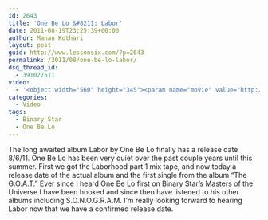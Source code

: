 ```yaml
---
id: 2643
title: 'One Be Lo &#8211; Labor'
date: 2011-08-19T23:25:39+00:00
author: Manan Kothari
layout: post
guid: http://www.lessonsix.com/?p=2643
permalink: /2011/08/one-be-lo-labor/
dsq_thread_id:
  - 391027511
video:
  - '<object width="560" height="345"><param name="movie" value="http://www.youtube.com/v/o3_JfmBejjw?version=3&amp;hl=en_US&amp;rel=0"></param><param name="allowFullScreen" value="true"></param><param name="allowscriptaccess" value="always"></param><embed src="http://www.youtube.com/v/o3_JfmBejjw?version=3&amp;hl=en_US&amp;rel=0" type="application/x-shockwave-flash" width="560" height="345" allowscriptaccess="always" allowfullscreen="true"></embed></object>'
categories:
  - Video
tags:
  - Binary Star
  - One Be Lo
---
```

The long awaited album Labor by One Be Lo finally has a release date 8/6/11. One Be Lo has been very quiet over the past couple years until this summer. First we got the Laborhood part 1 mix tape, and now today a release date of the actual album and the first single from the album &#8220;The G.O.A.T.&#8221; Ever since I heard One Be Lo first on Binary Star&#8217;s Masters of the Universe I have been hooked and since then have listened to his other albums including S.O.N.O.G.R.A.M. I&#8217;m really looking forward to hearing Labor now that we have a confirmed release date.